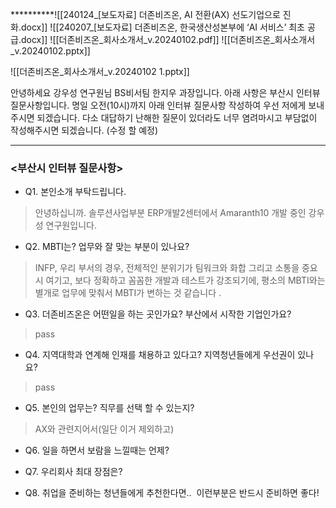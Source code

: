 **********![[240124_[보도자료] 더존비즈온, AI 전환(AX) 선도기업으로 진화.docx]]
![[240207_[보도자료] 더존비즈온, 한국생산성본부에 ‘AI 서비스’ 최초 공급.docx]]
![[더존비즈온_회사소개서_v.20240102.pdf]]
![[더존비즈온_회사소개서_v.20240102.pptx]]

![[더존비즈온_회사소개서_v.20240102 1.pptx]]



안녕하세요 강우성 연구원님
BS비서팀 한지우 과장입니다.
아래 사항은 부산시 인터뷰 질문사항입니다.
명일 오전(10시)까지 아래 인터뷰 질문사항 작성하여 우선 저에게 보내주시면 되겠습니다.
다소 대답하기 난해한 질문이 있더라도 너무 염려마시고 부담없이 작성해주시면 되겠습니다.
(수정 할 예정)

---
### <부산시 인터뷰 질문사항>

- Q1. 본인소개 부탁드립니다.
> 안녕하십니까. 솔루션사업부분 ERP개발2센터에서 Amaranth10 개발 중인 강우성 연구원입니다. 

- Q2. MBTI는? 업무와 잘 맞는 부분이 있나요?
> INFP, 우리 부서의 경우, 전체적인 분위기가 팀워크와 화합 그리고 소통을 중요시 여기고, 보다 정확하고 꼼꼼한 개발과 테스트가 강조되기에, 평소의 MBTI와는 별개로 업무에 맞춰서 MBTI가 변하는 것 같습니다 .


- Q3. 더존비즈온은 어떤일을 하는 곳인가요? 부산에서 시작한 기업인가요?
>  pass

- Q4. 지역대학과 연계해 인재를 채용하고 있다고? 지역청년들에게 우선권이 있나요?
> pass 

- Q5. 본인의 업무는? 직무를 선택 할 수 있는지?
> AX와 관련지어서(일단 이거 제외하고)

- Q6. 일을 하면서 보람을 느낄때는 언제?
> 

- Q7. 우리회사 최대 장점은?
> 

- Q8. 취업을 준비하는 청년들에게 추천한다면..  이런부분은 반드시 준비하면 좋다!
> 

